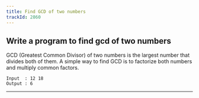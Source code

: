 ```yaml
---
title: Find GCD of two numbers
trackId: 2860
---
```


## Write a program to find gcd of two numbers

GCD (Greatest Common Divisor) of two numbers is the largest number that divides both of them. A simple way to find GCD is to factorize both numbers and multiply common factors.

```
Input  : 12 18
Output : 6
```

---
